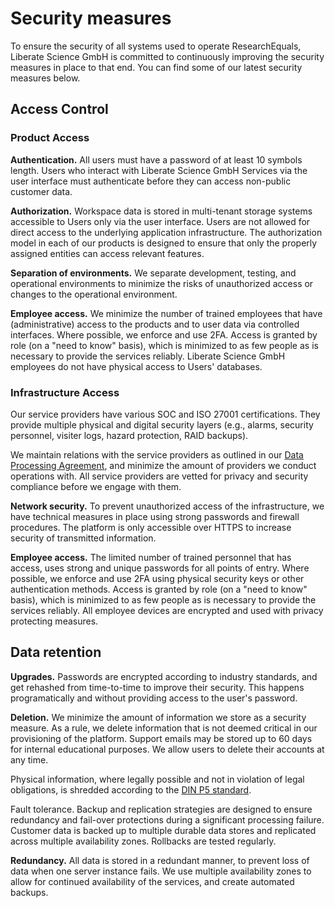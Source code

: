 # Security measures

To ensure the security of all systems used to operate ResearchEquals, Liberate Science GmbH is committed to continuously improving the security measures in place to that end. You can find some of our latest security measures below.

## Access Control

### Product Access

**Authentication.** All users must have a password of at least 10 symbols length. Users who interact with Liberate Science GmbH Services via the user interface must authenticate before they can access non-public customer data.

**Authorization.** Workspace data is stored in multi-tenant storage systems accessible to Users only via the user interface. Users are not allowed for direct access to the underlying application infrastructure. The authorization model in each of our products is designed to ensure that only the properly assigned entities can access relevant features.

**Separation of environments.** We separate development, testing, and operational environments to minimize the risks of unauthorized access or changes to the operational environment.

**Employee access.** We minimize the number of trained employees that have (administrative) access to the products and to user data via controlled interfaces. Where possible, we enforce and use 2FA. Access is granted by role (on a "need to know" basis), which is minimized to as few people as is necessary to provide the services reliably. Liberate Science GmbH employees do not have physical access to Users' databases.

### Infrastructure Access

Our service providers have various SOC and ISO 27001 certifications. They provide multiple physical and digital security layers (e.g., alarms, security personnel, visiter logs, hazard protection, RAID backups).

We maintain relations with the service providers as outlined in our [Data Processing Agreement](https://researchequals.com/dpa), and minimize the amount of providers we conduct operations with. All service providers are vetted for privacy and security compliance before we engage with them.

**Network security.** To prevent unauthorized access of the infrastructure, we have technical measures in place using strong passwords and firewall procedures. The platform is only accessible over HTTPS to increase security of transmitted information.

**Employee access.** The limited number of trained personnel that has access, uses strong and unique passwords for all points of entry. Where possible, we enforce and use 2FA using physical security keys or other authentication methods. Access is granted by role (on a "need to know" basis), which is minimized to as few people as is necessary to provide the services reliably. All employee devices are encrypted and used with privacy protecting measures.

## Data retention

**Upgrades.** Passwords are encrypted according to industry standards, and get rehashed from time-to-time to improve their security. This happens programatically and without providing access to the user's password.

**Deletion.** We minimize the amount of information we store as a security measure. As a rule, we delete information that is not deemed critical in our provisioning of the platform. Support emails may be stored up to 60 days for internal educational purposes. We allow users to delete their accounts at any time.

Physical information, where legally possible and not in violation of legal obligations, is shredded according to the [DIN P5 standard](<https://en.wikipedia.org/wiki/Paper_shredder#Deutsches_Institut_f%C3%BCr_Normung_(DIN)>).

Fault tolerance. Backup and replication strategies are designed to ensure redundancy and fail-over protections during a significant processing failure. Customer data is backed up to multiple durable data stores and replicated across multiple availability zones. Rollbacks are tested regularly.

**Redundancy.** All data is stored in a redundant manner, to prevent loss of data when one server instance fails. We use multiple availability zones to allow for continued availability of the services, and create automated backups.
